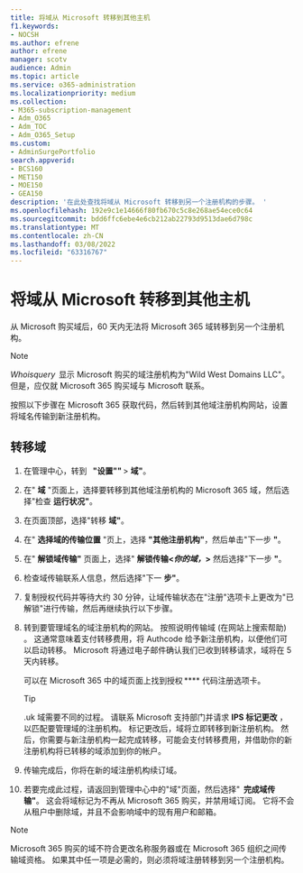 ```yaml
---
title: 将域从 Microsoft 转移到其他主机
f1.keywords:
- NOCSH
ms.author: efrene
author: efrene
manager: scotv
audience: Admin
ms.topic: article
ms.service: o365-administration
ms.localizationpriority: medium
ms.collection:
- M365-subscription-management
- Adm_O365
- Adm_TOC
- Adm_O365_Setup
ms.custom:
- AdminSurgePortfolio
search.appverid:
- BCS160
- MET150
- MOE150
- GEA150
description: '在此处查找将域从 Microsoft 转移到另一个注册机构的步骤。 '
ms.openlocfilehash: 192e9c1e14666f80fb670c5c8e268ae54ece0c64
ms.sourcegitcommit: bdd6ffc6ebe4e6cb212ab22793d9513dae6d798c
ms.translationtype: MT
ms.contentlocale: zh-CN
ms.lasthandoff: 03/08/2022
ms.locfileid: "63316767"
---
```

# <a name="transfer-a-domain-from-microsoft-to-another-host"></a>将域从 Microsoft 转移到其他主机

从 Microsoft 购买域后，60 天内无法将 Microsoft 365 域转移到另一个注册机构。

> [!NOTE]
> _Whoisquery_  显示 Microsoft 购买的域注册机构为"Wild West Domains LLC"。 但是，应仅就 Microsoft 365 购买域与 Microsoft 联系。

按照以下步骤在 Microsoft 365 获取代码，然后转到其他域注册机构网站，设置将域名传输到新注册机构。

## <a name="transfer-a-domain"></a>转移域

1. 在管理中心，转到   **"设置""** > **域"**。

2. 在" **域** "页面上，选择要转移到其他域注册机构的 Microsoft 365 域，然后选择"检查 **运行状况"**。

3. 在页面顶部，选择"转移 **域"**。

4. 在" **选择域的传输位置** "页上，选择 **"其他注册机构"**，然后单击"下一步 **"**。

5. 在" **解锁域传输"** 页面上，选择" **解锁传输<_你的域，_>** 然后选择"下一步 **"**。

6. 检查域传输联系人信息，然后选择"下一 **步"**。

7. 复制授权代码并等待大约 30 分钟，让域传输状态在"注册"选项卡上更改为"已解锁"进行传输，然后再继续执行以下步骤。

8. 转到要管理域名的域注册机构的网站。 按照说明传输域 (在网站上搜索帮助) 。 这通常意味着支付转移费用，将 Authcode 给予新注册机构，以便他们可以启动转移。 Microsoft 将通过电子邮件确认我们已收到转移请求，域将在 5 天内转移。

    可以在 Microsoft 365 中的域页面上找到授权 **** 代码注册选项卡。
    
    > [!TIP]
    > .uk 域需要不同的过程。 请联系 Microsoft 支持部门并请求 **IPS 标记更改** ，以匹配要管理域的注册机构。 标记更改后，域将立即转移到新注册机构。 然后，你需要与新注册机构一起完成转移，可能会支付转移费用，并借助你的新注册机构将已转移的域添加到你的帐户。

9. 传输完成后，你将在新的域注册机构续订域。

10. 若要完成此过程，请返回到管理中心中的"域"页面，然后选择"  **完成域传输"**。 这会将域标记为不再从 Microsoft 365 购买，并禁用域订阅。 它将不会从租户中删除域，并且不会影响域中的现有用户和邮箱。

> [!NOTE]
> Microsoft 365 购买的域不符合更改名称服务器或在 Microsoft 365 组织之间传输域资格。 如果其中任一项是必需的，则必须将域注册转移到另一个注册机构。
